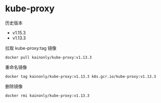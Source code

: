 # kube-proxy

历史版本

- v1.15.3
- v1.13.3

拉取 kube-proxy:tag 镜像

```shell
docker pull kainonly/kube-proxy:v1.13.3
```

重命名镜像

```shell
docker tag kainonly/kube-proxy:v1.13.3 k8s.gcr.io/kube-proxy:v1.13.3
```

删除镜像

```shell
docker rmi kainonly/kube-proxy:v1.13.3
```
